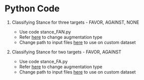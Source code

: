 # Python Code

1. Classifying Stance for three targets - FAVOR, AGAINST, NONE
    - Use code stance_FAN.py
    - Refer [here](https://github.com/shivikasharmaaa/SDPStan/blob/165d74dcdc335d1150f5f76786bfc3ee253ef1a5/source/stance_FAN.py#L346C1-L356C4) to change augmentation type
    - Change path to input files [here](https://github.com/shivikasharmaaa/SDPStan/blob/165d74dcdc335d1150f5f76786bfc3ee253ef1a5/source/stance_FAN.py#L52) to use on custom dataset

2. Classifying Stance for two targets - FAVOR, AGAINST
    - Use code stance_FA.py
    - Refer [here](https://github.com/shivikasharmaaa/SDPStan/blob/165d74dcdc335d1150f5f76786bfc3ee253ef1a5/source/stance_FA.py#L348C1-L358C4) to change augmentation type
    - Change path to input files [here](https://github.com/shivikasharmaaa/SDPStan/blob/165d74dcdc335d1150f5f76786bfc3ee253ef1a5/source/stance_FA.py#L52) to use on custom dataset
